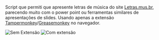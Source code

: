 <p>Script que permiti que apresente letras de música do site <a href="https://www.letras.mus.br/" target="_blank">Letras.mus.br<a>, parecendo muito com o power point ou ferramentas similares de apresentações de slides. Usando apenas a extensão <a href="https://chrome.google.com/webstore/detail/tampermonkey/dhdgffkkebhmkfjojejmpbldmpobfkfo?hl=pt-BR" target="_blank">Tampermonkey<a>/<a href="https://addons.mozilla.org/pt-BR/firefox/addon/greasemonkey/" target="_blank">Greasemonkey<a> no navegador.</p>

![Sem Extensão](https://user-images.githubusercontent.com/35195646/67626642-73fd4500-f824-11e9-9e3f-07445834f4a4.png)
![Com extensão](https://user-images.githubusercontent.com/35195646/67626731-1ff36000-f826-11e9-8a9a-05fb2e562fe4.png)
